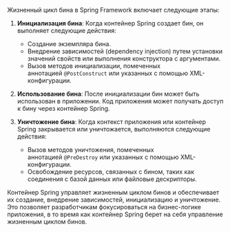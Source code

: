 Жизненный цикл бина в Spring Framework включает следующие этапы:

1. **Инициализация бина**: Когда контейнер Spring создает бин, он выполняет следующие действия:
    
    - Создание экземпляра бина.
    - Внедрение зависимостей (dependency injection) путем установки значений свойств или выполнения конструктора с аргументами.
    - Вызов методов инициализации, помеченных аннотацией `@PostConstruct` или указанных с помощью XML-конфигурации.
2. **Использование бина**: После инициализации бин может быть использован в приложении. Код приложения может получать доступ к бину через контейнер Spring.
    
3. **Уничтожение бина**: Когда контекст приложения или контейнер Spring закрывается или уничтожается, выполняются следующие действия:
    
    - Вызов методов уничтожения, помеченных аннотацией `@PreDestroy` или указанных с помощью XML-конфигурации.
    - Освобождение ресурсов, связанных с бином, таких как соединения с базой данных или файловые дескрипторы.

Контейнер Spring управляет жизненным циклом бинов и обеспечивает их создание, внедрение зависимостей, инициализацию и уничтожение. Это позволяет разработчикам фокусироваться на бизнес-логике приложения, в то время как контейнер Spring берет на себя управление жизненным циклом бинов.